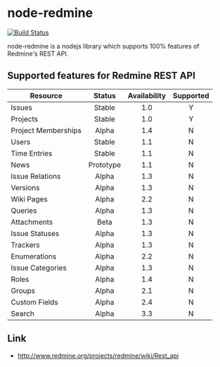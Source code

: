 node-redmine
===============

[![Build Status](https://travis-ci.org/zanran/node-redmine.svg?branch=master)](https://travis-ci.org/zanran/node-redmine)

node-redmine is a nodejs library which supports 100% features of Redmine's REST API.

## Supported features for Redmine REST API

|Resource|Status|Availability|Supported|
|------------- |:-------------:|:-----:|:-----:|
|Issues|Stable|1.0|Y|
|Projects |Stable |1.0|Y|
|Project Memberships|Alpha |1.4|N|
|Users |Stable |1.1|N|
|Time Entries |Stable|1.1|N|
|News |Prototype |1.1|N|
|Issue Relations |Alpha |1.3|N|
|Versions |Alpha |1.3|N|
|Wiki Pages |Alpha |2.2|N|
|Queries |Alpha |1.3|N|
|Attachments |Beta |1.3|N|
|Issue Statuses |Alpha |1.3|N|
|Trackers |Alpha |1.3|N|
|Enumerations |Alpha |2.2|N|
|Issue Categories |Alpha |1.3|N|
|Roles|Alpha |1.4|N|
|Groups|Alpha |2.1|N|
|Custom Fields |Alpha |2.4|N|
|Search|Alpha|3.3|N|


## Link

* http://www.redmine.org/projects/redmine/wiki/Rest_api
